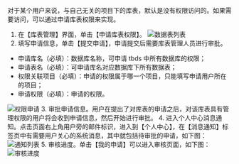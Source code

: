 对于某个用户来说，与自己无关的项目下的库表，默认是没有权限访问的。如果需要访问，可以通过申请库表权限来实现。 
1. 在【库表管理】界面，单击【申请库表权限】。
![数据表列表](//mc.qcloudimg.com/static/img/a46530bf4eabe3e056d7dcd1c6d9b974/image.png)
2. 填写申请信息，单击【提交申请】，申请提交后需要库表管理人员进行审批。
- 申请库名（必填）：数据库名称，可申请 tbds 中所有数据库的权限；
- 申请表名（必填）：可申请库名对应数据库下所有数据表；
- 权限关联项目（必填）：申请的权限属于哪一个项目，只能填写申请用户所在的项目；
- 申请权限（必填）：申请的权限。

![权限申请](//mc.qcloudimg.com/static/img/556a7b81f0e2319f61da0d1623d123d7/image.png)
3. 审批申请信息。用户在提出了对库表的申请之后，对该库表具有管理权限的用户将会收到申请信息，然后开始进行审批。
4. 进入个人中心消息通知。点击页面右上角用户旁的邮件标识，进入到【个人中心】，在【消息通知】标签页中有需要用户关心的系统消息，其中就包括待审批的申请，如下图：
![通知列表](//mc.qcloudimg.com/static/img/9176a9150352e88f6d9f67a5451a5fd4/image.png)
5. 审核进度。单击【我的申请】可以进入审核页面，如下图：
![审核进度](//mc.qcloudimg.com/static/img/75289abfe0f84b5cf62105d872bb479f/image.png)